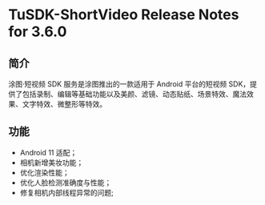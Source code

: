 # TuSDK-ShortVideo Release Notes for 3.6.0

## 简介


涂图·短视频 SDK 服务是涂图推出的一款适用于 Android 平台的短视频 SDK，提供了包括录制、编辑等基础功能以及美颜、滤镜、动态贴纸、场景特效、魔法效果、文字特效、微整形等特效。

## 功能

* Android 11 适配；
* 相机新增美妆功能；
* 优化渲染性能；
* 优化人脸检测准确度与性能；
* 修复相机内部线程异常的问题;
